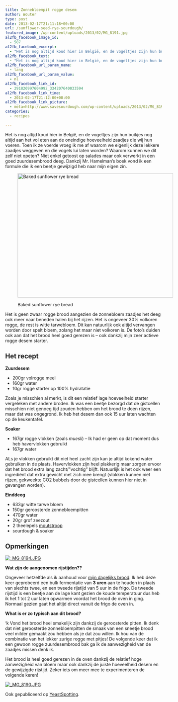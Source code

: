 ```yaml
---
title: Zonnebloempit rogge desem
author: Wouter
type: post
date: 2013-02-17T21:11:18+00:00
url: /sunflower-seed-rye-sourdough/
featured_image: /wp-content/uploads/2013/02/MG_8191.jpg
al2fb_facebook_image_id:
  - 587
al2fb_facebook_excerpt:
  - "Het is nog altijd koud hier in België, en de vogeltjes zijn hun buikjes nog altijd aan het vol eten aan de oneindige hoeveelheid zaadjes die wij hun voeren. Toen ik ze voerde vroeg ik me af waarom we eigenlijk deze lekkere zaadjes weggeven en die vogels lui laten worden? Waarom kunnen we dit zelf niet opeten? Niet enkel getoost op salades maar ook verwerkt in een goed zuurdesembrood deeg. Dankzij Mr. Hamelman's boek vond ik een formule die ik een beetje gewijzigd heb naar mijn eigen zin."
al2fb_facebook_text:
  - "Het is nog altijd koud hier in België, en de vogeltjes zijn hun buikjes nog altijd aan het vol eten aan de oneindige hoeveelheid zaadjes die wij hun voeren. Toen ik ze voerde vroeg ik me af waarom we eigenlijk deze lekkere zaadjes weggeven en die vogels lui laten worden? Waarom kunnen we dit zelf niet opeten? Niet enkel getoost op salades maar ook verwerkt in een goed zuurdesembrood deeg. Dankzij Mr. Hamelman's boek vond ik een formule die ik een beetje gewijzigd heb naar mijn eigen zin."
al2fb_facebook_url_param_name:
  - lang
al2fb_facebook_url_param_value:
  - nl
al2fb_facebook_link_id:
  - 291826997604992_334207640033594
al2fb_facebook_link_time:
  - 2013-02-17T21:12:00+00:00
al2fb_facebook_link_picture:
  - meta=http://www.savesourdough.com/wp-content/uploads/2013/02/MG_8191-300x200.jpg
categories:
  - recipes

---
```

Het is nog altijd koud hier in België, en de vogeltjes zijn hun buikjes nog altijd aan het vol eten aan de oneindige hoeveelheid zaadjes die wij hun voeren. Toen ik ze voerde vroeg ik me af waarom we eigenlijk deze lekkere zaadjes weggeven en die vogels lui laten worden? Waarom kunnen we dit zelf niet opeten? Niet enkel getoost op salades maar ook verwerkt in een goed zuurdesembrood deeg. Dankzij Mr. Hamelman&#8217;s boek vond ik een formule die ik een beetje gewijzigd heb naar mijn eigen zin.<figure id="attachment_587" style="width: 500px" class="wp-caption aligncenter">

[<img class=" wp-image-587 " title="Baked sunflower rye bread" src="https://redzuurdesem.be/wp-content/uploads/2013/02/MG_8191-300x200.jpg" alt="Baked sunflower rye bread" width="500" height="400" />][1]<figcaption class="wp-caption-text">Baked sunflower rye bread</figcaption></figure> 

Het is geen zwaar rogge brood aangezien de zonnebloem zaadjes het deeg ook meer naar beneden halen bij het rijzen. Het is ongeveer 30% volkoren rogge, de rest is witte tarwebloem. Dit kan natuurlijk ook altijd vervangen worden door spelt bloem, zolang het maar niet volkoren is. De foto&#8217;s duiden ook aan dat het brood heel goed gerezen is &#8211; ook dankzij mijn zeer actieve rogge desem starter.

## Het recept

**Zuurdesem**

  * 200gr volrogge meel
  * 160gr water
  * 10gr rogge starter op 100% hydratatie

Zoals je misschien al merkt, is dit een relatief lage hoeveelheid starter vergeleken met andere broden. Ik was een beetje bezorgd dat de gistcellen misschien niet genoeg tijd zouden hebben om het brood te doen rijzen, maar dat was ongegrond. Ik heb het desem dan ook 15 uur laten wachten op de keukentafel.

**Soaker**

  * 167gr rogge vlokken (zoals _muesli_) &#8211; Ik had er geen op dat moment dus heb havervlokken gebruikt
  * 167gr water

ALs je vlokken gebruikt dit niet heel zacht zijn kan je altijd kokend water gebruiken in de plaats. Havervlokken zijn heel plakkerig maar zorgen ervoor dat het brood extra lang zacht/&#8221;vochtig&#8221; blijft. Natuurlijk is het ook weer een ingrediënt dat extra gewicht met zich mee brengt (vlokken kunnen niet rijzen, gekweekte CO2 bubbels door de gistcellen kunnen hier niet in gevangen worden).

**Einddeeg**

  * 633gr witte tarwe bloem
  * 150gr geroosterde zonnebloempitten
  * 470gr water
  * 20gr grof zeezout
  * 2 theelepels [moutstroop][2]
  * sourdough & soaker

## Opmerkingen


<a href="http://lh6.ggpht.com/-Slx2aiFymSk/USE8x1hxBcI/AAAAAAAAGxE/yak_MTRs7AY/s1024/_MG_8194.JPG" link="https://picasaweb.google.com/108809100421188137955/Savesourdough#5846020618183574978" title="_MG_8194.JPG" ><img src="http://lh6.ggpht.com/-Slx2aiFymSk/USE8x1hxBcI/AAAAAAAAGxE/yak_MTRs7AY/w400-o/_MG_8194.JPG" alt="_MG_8194.JPG" title="_MG_8194.JPG" class="alignleft pe2-photo"  /></a>

**Wat zijn de aangenomen rijstijden??**

Ongeveer hetzelfde als ik aanhoud voor [mijn dagelijks brood][3]. Ik heb deze keer geprobeerd een bulk fermentatie van **3 uren** aan te houden in plaats van slechts twee, en een tweede rijstijd van 5 uur in de frigo. De tweede rijstijd is een beetje aan de lage kant gezien de koude temperatuur dus heb ik het 1 tot 2 uur laten opwarmen voordat het brood de oven in ging. Normaal gezien gaat het altijd direct vanuit de frigo de oven in.

**What is er zo typisch aan dit brood?**

&#8216;k Vond het brood heel smakelijk zijn dankzij de geroosterde pitten. Ik denk dat niet geroosterde zonnebloempitten de smaak van een sneetje brood veel milder gemaakt zou hebben als je dat zou willen. Ik hou van de combinatie van het lekker zurige rogge met pitjes! De volgende keer dat ik een gewoon rogge zuurdesembrood bak ga ik de aanwezigheid van de zaadjes missen denk ik.

Het brood is heel goed gerezen in de oven dankzij de relatief hoge aanwezigheid van bloem maar ook dankzij de juiste hoeveelheid desem en de gewijzigde rijstijd. Zeker iets om meer mee te experimenteren de volgende keren!


<a href="http://lh6.ggpht.com/-PM_tdPh7DAo/USE8wQs797I/AAAAAAAAGw8/7zs2Sw5ueAY/s1024/_MG_8190.JPG" link="https://picasaweb.google.com/108809100421188137955/Savesourdough#5846020591118448562" title="_MG_8190.JPG" ><img src="http://lh6.ggpht.com/-PM_tdPh7DAo/USE8wQs797I/AAAAAAAAGw8/7zs2Sw5ueAY/w400-o/_MG_8190.JPG" alt="_MG_8190.JPG" title="_MG_8190.JPG" class="alignleft pe2-photo"  /></a>

Ook gepubliceerd op [YeastSpotting][4].

<p class="clear">

 [1]: https://redzuurdesem.be/wp-content/uploads/2013/02/MG_8191.jpg
 [2]: http://en.wikipedia.org/wiki/Blackstrap_molasses
 [3]: https://redzuurdesem.be/baking-your-daily-bread/ "Baking your daily bread"
 [4]: http://www.wildyeastblog.com/category/yeastspotting/
